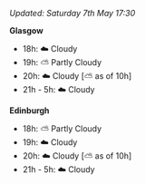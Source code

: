*Updated: Saturday 7th May 17:30*

**Glasgow**

* 18h: :cloud: Cloudy
* 19h: :partly_sunny: Partly Cloudy
* 20h: :cloud: Cloudy [:partly_sunny: as of 10h]
* 21h - 5h: :cloud: Cloudy

**Edinburgh**

* 18h: :partly_sunny: Partly Cloudy
* 19h: :cloud: Cloudy
* 20h: :cloud: Cloudy [:partly_sunny: as of 10h]
* 21h - 5h: :cloud: Cloudy
